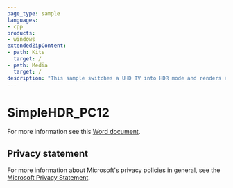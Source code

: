 ```yaml
---
page_type: sample
languages:
- cpp
products:
- windows
extendedZipContent:
- path: Kits
  target: /
- path: Media
  target: /
description: "This sample switches a UHD TV into HDR mode and renders an HDR scene with values higher than 1.0f, which will be displayed as brighter than white on a UHD TV using DirectX 12."
---
```


# SimpleHDR_PC12

For more information see this [Word document](https://github.com/microsoft/Xbox-ATG-Samples/blob/master/PCSamples/Graphics/SimpleHDR_PC12/Readme.docx).

## Privacy statement

For more information about Microsoft's privacy policies in general, see the [Microsoft Privacy Statement](https://privacy.microsoft.com/privacystatement/).
